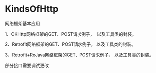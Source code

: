 # KindsOfHttp
网络框架基本应用


1、OKHttp网络框架的GET、POST请求例子，
  以及工具类的封装。
  
2、Retrofit网络框架的GET、POST请求例子，
  以及工具类的封装。
  
3、Retrofit+RxJava网络框架的GET、POST请求例子，
  以及工具类的封装。

部分接口需要调试更改
